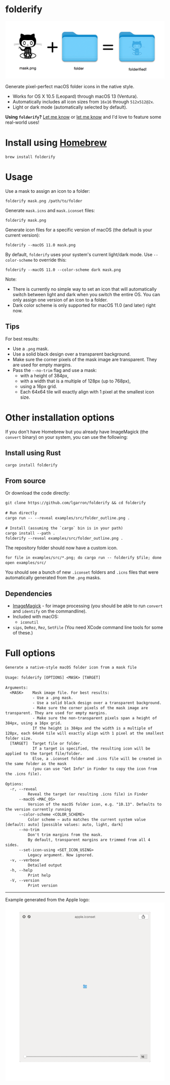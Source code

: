 # folderify

![mask.png + folder = folderified!](examples/png/explanation.png)

Generate pixel-perfect macOS folder icons in the native style.

- Works for OS X 10.5 (Leopard) through macOS 13 (Ventura).
- Automatically includes all icon sizes from `16x16` through `512x512@2x`.
- Light or dark mode (automatically selected by default).

**Using `folderify`?** [Let me know](https://mastodon.social/@lgarron) or [let me know](https://github.com/lgarron/folderify/issues/new) and I'd love to feature some real-world uses!

# Install using [Homebrew](https://formulae.brew.sh/formula/folderify)

```shell
brew install folderify
```

# Usage

Use a mask to assign an icon to a folder:

```shell
folderify mask.png /path/to/folder
```

Generate `mask.icns` and `mask.iconset` files:

```shell
folderify mask.png
```

Generate icon files for a specific version of macOS (the default is your current
version):

```shell
folderify --macOS 11.0 mask.png
```

By default, `folderify` uses your system's current light/dark mode. Use `--color-scheme` to override this:

```shell
folderify --macOS 11.0 --color-scheme dark mask.png
```

Note:

- There is currently no simple way to set an icon that will automatically switch between light and dark when you switch the entire OS. You can only assign one version of an icon to a folder.
- Dark color scheme is only supported for macOS 11.0 (and later) right now.

## Tips

For best results:

- Use a `.png` mask.
- Use a solid black design over a transparent background.
- Make sure the corner pixels of the mask image are transparent. They are used for empty margins.
- Pass the `--no-trim` flag and use a mask:
  - with a height of 384px,
  - with a width that is a multiple of 128px (up to 768px),
  - using a 16px grid.
  - Each 64x64 tile will exactly align with 1 pixel at the smallest icon size.

# Other installation options

If you don't have Homebrew but you already have ImageMagick (the `convert`
binary) on your system, you can use the following:

## Install using Rust

```shell
cargo install folderify
```

## From source

Or download the code directly:

```shell
git clone https://github.com/lgarron/folderify && cd folderify

# Run directly
cargo run -- --reveal examples/src/folder_outline.png .

# Install (assuming the `cargo` bin is in your path)
cargo install --path .
folderify --reveal examples/src/folder_outline.png .
```

The repository folder should now have a custom icon.

```shell
for file in examples/src/*.png; do cargo run -- folderify $file; done
open examples/src/
```

You should see a bunch of new `.iconset` folders and `.icns` files that were automatically generated from the `.png` masks.

## Dependencies

- [ImageMagick](https://www.imagemagick.org/) - for image processing (you should be able to run <code>convert</code> and <code>identify</code> on the commandline).
- Included with macOS:
  - `iconutil`
- `sips`, `DeRez`, `Rez`, `SetFile` (You need XCode command line tools for some of these.)

# Full options

```
Generate a native-style macOS folder icon from a mask file

Usage: folderify [OPTIONS] <MASK> [TARGET]

Arguments:
  <MASK>    Mask image file. For best results:
            - Use a .png mask.
            - Use a solid black design over a transparent background.
            - Make sure the corner pixels of the mask image are transparent. They are used for empty margins.
            - Make sure the non-transparent pixels span a height of 384px, using a 16px grid.
            If the height is 384px and the width is a multiple of 128px, each 64x64 tile will exactly align with 1 pixel at the smallest folder size.
  [TARGET]  Target file or folder.
            If a target is specified, the resulting icon will be applied to the target file/folder.
            Else, a .iconset folder and .icns file will be created in the same folder as the mask
            (you can use "Get Info" in Finder to copy the icon from the .icns file).

Options:
  -r, --reveal
          Reveal the target (or resulting .icns file) in Finder
      --macOS <MAC_OS>
          Version of the macOS folder icon, e.g. "10.13". Defaults to the version currently running
      --color-scheme <COLOR_SCHEME>
          Color scheme — auto matches the current system value [default: auto] [possible values: auto, light, dark]
      --no-trim
          Don't trim margins from the mask.
          By default, transparent margins are trimmed from all 4 sides.
      --set-icon-using <SET_ICON_USING>
          Legacy argument. Now ignored.
  -v, --verbose
          Detailed output
  -h, --help
          Print help
  -V, --version
          Print version
```

---

Example generated from the Apple logo:
![Icons from apple.iconset at resolutions from 16x16  up to 512x5125@2x, shown in Quicklook on macOS](examples/png/apple.gif)
